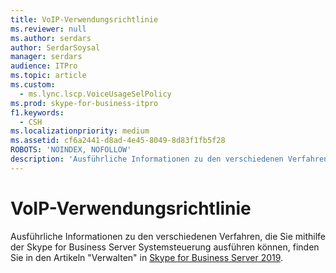 ```yaml
---
title: VoIP-Verwendungsrichtlinie
ms.reviewer: null
ms.author: serdars
author: SerdarSoysal
manager: serdars
audience: ITPro
ms.topic: article
ms.custom:
  - ms.lync.lscp.VoiceUsageSelPolicy
ms.prod: skype-for-business-itpro
f1.keywords:
  - CSH
ms.localizationpriority: medium
ms.assetid: cf6a2441-d8ad-4e45-8049-8d83f1fb5f28
ROBOTS: 'NOINDEX, NOFOLLOW'
description: 'Ausführliche Informationen zu den verschiedenen Verfahren, die Sie mithilfe der Skype for Business Server Systemsteuerung ausführen können, finden Sie unter Verwalten Skype for Business Server.'
---
```


# <a name="voice-usage-policy"></a>VoIP-Verwendungsrichtlinie
 
Ausführliche Informationen zu den verschiedenen Verfahren, die Sie mithilfe der Skype for Business Server Systemsteuerung ausführen können, finden Sie in den Artikeln "Verwalten" in [Skype for Business Server 2019](../../../../SfBServer2019/skype-for-business-server-2019.yml).
  

